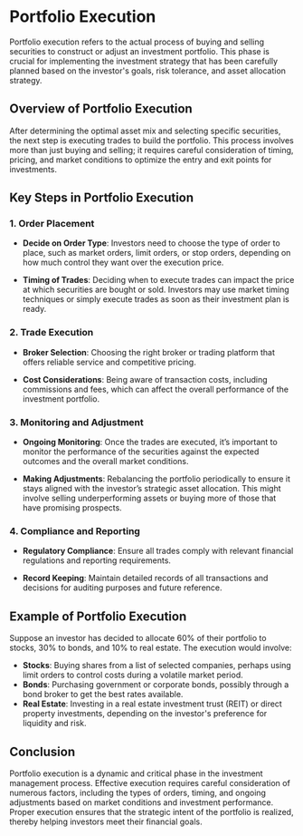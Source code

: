 # Portfolio Execution

Portfolio execution refers to the actual process of buying and selling securities to construct or adjust an investment portfolio. This phase is crucial for implementing the investment strategy that has been carefully planned based on the investor's goals, risk tolerance, and asset allocation strategy.

## Overview of Portfolio Execution

After determining the optimal asset mix and selecting specific securities, the next step is executing trades to build the portfolio. This process involves more than just buying and selling; it requires careful consideration of timing, pricing, and market conditions to optimize the entry and exit points for investments.

## Key Steps in Portfolio Execution

### 1. **Order Placement**

- **Decide on Order Type**: Investors need to choose the type of order to place, such as market orders, limit orders, or stop orders, depending on how much control they want over the execution price.
  
- **Timing of Trades**: Deciding when to execute trades can impact the price at which securities are bought or sold. Investors may use market timing techniques or simply execute trades as soon as their investment plan is ready.

### 2. **Trade Execution**

- **Broker Selection**: Choosing the right broker or trading platform that offers reliable service and competitive pricing.
  
- **Cost Considerations**: Being aware of transaction costs, including commissions and fees, which can affect the overall performance of the investment portfolio.

### 3. **Monitoring and Adjustment**

- **Ongoing Monitoring**: Once the trades are executed, it’s important to monitor the performance of the securities against the expected outcomes and the overall market conditions.
  
- **Making Adjustments**: Rebalancing the portfolio periodically to ensure it stays aligned with the investor’s strategic asset allocation. This might involve selling underperforming assets or buying more of those that have promising prospects.

### 4. **Compliance and Reporting**

- **Regulatory Compliance**: Ensure all trades comply with relevant financial regulations and reporting requirements.
  
- **Record Keeping**: Maintain detailed records of all transactions and decisions for auditing purposes and future reference.

## Example of Portfolio Execution

Suppose an investor has decided to allocate 60% of their portfolio to stocks, 30% to bonds, and 10% to real estate. The execution would involve:

- **Stocks**: Buying shares from a list of selected companies, perhaps using limit orders to control costs during a volatile market period.
- **Bonds**: Purchasing government or corporate bonds, possibly through a bond broker to get the best rates available.
- **Real Estate**: Investing in a real estate investment trust (REIT) or direct property investments, depending on the investor's preference for liquidity and risk.

## Conclusion

Portfolio execution is a dynamic and critical phase in the investment management process. Effective execution requires careful consideration of numerous factors, including the types of orders, timing, and ongoing adjustments based on market conditions and investment performance. Proper execution ensures that the strategic intent of the portfolio is realized, thereby helping investors meet their financial goals.
